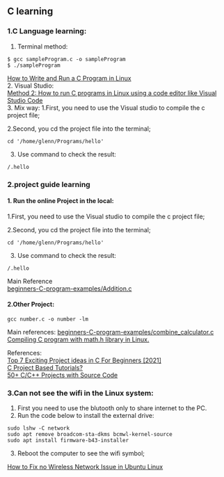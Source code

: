 ## C learning

### 1.C Language learning:
1. Terminal method: 
```
$ gcc sampleProgram.c -o sampleProgram
$ ./sampleProgram
```
[How to Write and Run a C Program in Linux](https://vitux.com/how-to-write-and-run-a-c-program-in-linux/)   
2. Visual Studio:  
[Method 2: How to run C programs in Linux using a code editor like Visual Studio Code](https://itsfoss.com/run-c-program-linux/)  
3. Mix way:
1.First, you need to use the Visual studio to compile the c project file;  

2.Second, you cd the project file into the terminal;  
```
cd '/home/glenn/Programs/hello'
```
3. Use command to check the result:  
```
/.hello
```

### 2.project guide learning
#### 1. Run the online Project in the local:
1.First, you need to use the Visual studio to compile the c project file;  

2.Second, you cd the project file into the terminal;  
```
cd '/home/glenn/Programs/hello'
```
3. Use command to check the result:  
```
/.hello
```


Main Reference  
[beginners-C-program-examples/Addition.c](https://github.com/gouravthakur39/beginners-C-program-examples/blob/master/Addition.c)  

#### 2.Other Project: 

```
gcc number.c -o number -lm
```

Main references:
[beginners-C-program-examples/combine_calculator.c](https://github.com/gouravthakur39/beginners-C-program-examples/blob/master/combine_calculator.c) 
[Compiling C program with math.h library in Linux.](https://www.includehelp.com/c-programming-questions/compiling-program-with-math-library-linux.aspx)  

References:  
[Top 7 Exciting Project ideas in C For Beginners [2021]](https://www.upgrad.com/blog/project-ideas-in-c-for-beginners/)  
[C Project Based Tutorials?](https://www.reddit.com/r/C_Programming/comments/872rlt/c_project_based_tutorials/)  
[50+ C/C++ Projects with Source Code](https://www.codewithc.com/c-projects-with-source-code/)  
### 3.Can not see the wifi in the Linux system:

1. First you need to use the blutooth only to share internet to the PC.
2. Run the code below to install the external drive:
```
sudo lshw -C network
sudo apt remove broadcom-sta-dkms bcmwl-kernel-source
sudo apt install firmware-b43-installer
```

3. Reboot the computer to see the wifi symbol;

[How to Fix no Wireless Network Issue in Ubuntu Linux](https://itsfoss.com/fix-no-wireless-network-ubuntu/)
